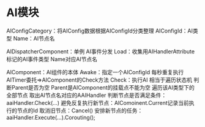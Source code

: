 # AI模块
AIConfigCategory：将AIConfig数据根据AIConfigId分类整理
    AIConfigId：AI类型
    Name：AI节点名

AIDispatcherComponent：单例 AI事件分发
    Load：收集用AIHandlerAttribute标记的AI事件类型 Name对应AI节点名

AIComponent：AI组件的本体
    Awake：指定一个AIConfigId 每秒重复执行AITimer委托=>AIComponent的Check方法
    Check：执行AI 相当于遍历状态机
        判断Parent是否为空 Parent是AIComponent的挂载点不能为空
        遍历该AI类型下的全部节点
            取出AI节点名对应的AAIHandler
            判断节点是否满足条件：aaiHandler.Check(...)
            避免反复执行新节点：AIComoinent.Current记录当前执行的节点的Id
            取消旧节点：Cancel()
            安排新节点的任务：aaiHandler.Execute(...).Corouting();